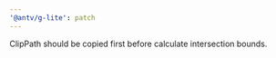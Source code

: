```yaml
---
'@antv/g-lite': patch
---
```


ClipPath should be copied first before calculate intersection bounds.
